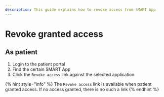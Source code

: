 ```yaml
---
description: This guide explains how to revoke access from SMART App
---
```


# Revoke granted access

## As patient

1. Login to the patient portal
2. Find the certain SMART App
3. Click the `Revoke access` link against the selected application

{% hint style="info" %}
The `Revoke access` link is available when patient granted access. If no access granted, there is no such a link
{% endhint %}

